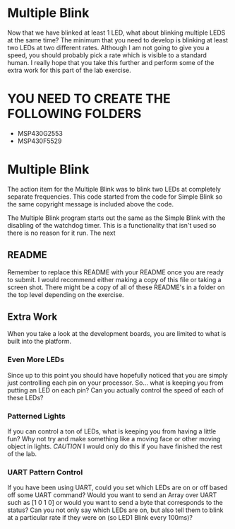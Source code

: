 # Multiple Blink
Now that we have blinked at least 1 LED, what about blinking multiple LEDS at the same time? The minimum that you need to develop is blinking at least two LEDs at two different rates. Although I am not going to give you a speed, you should probably pick a rate which is visible to a standard human. I really hope that you take this further and perform some of the extra work for this part of the lab exercise.


# YOU NEED TO CREATE THE FOLLOWING FOLDERS
* MSP430G2553
* MSP430F5529

# Multiple Blink
The action item for the Multiple Blink was to blink two LEDs at completely separate frequencies. This code started from the code for Simple Blink so the same copyright message is included above the code.

The Multiple Blink program starts out the same as the Simple Blink with the disabling of the watchdog timer.  This is a functionality that isn't used so there is no reason for it run. The next 

## README
Remember to replace this README with your README once you are ready to submit. I would recommend either making a copy of this file or taking a screen shot. There might be a copy of all of these README's in a folder on the top level depending on the exercise.

## Extra Work
When you take a look at the development boards, you are limited to what is built into the platform.

### Even More LEDs
Since up to this point you should have hopefully noticed that you are simply just controlling each pin on your processor. So... what is keeping you from putting an LED on each pin? Can you actually control the speed of each of these LEDs?

### Patterned Lights
If you can control a ton of LEDs, what is keeping you from having a little fun? Why not try and make something like a moving face or other moving object in lights. *CAUTION* I would only do this if you have finished the rest of the lab.

### UART Pattern Control
If you have been using UART, could you set which LEDs are on or off based off some UART command? Would you want to send an Array over UART such as [1 0 1 0] or would you want to send a byte that corresponds to the status? Can you not only say which LEDs are on, but also tell them to blink at a particular rate if they were on (so LED1 Blink every 100ms)?
